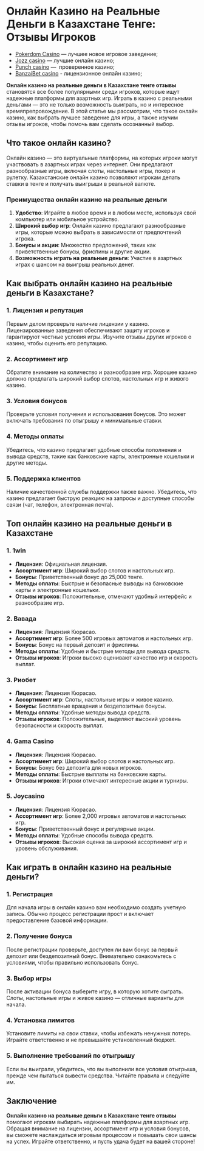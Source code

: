 # Онлайн Казино на Реальные Деньги в Казахстане Тенге: Отзывы Игроков

* [Pokerdom Casino](https://brandplay.link/FwVc4f) — лучшее новое игровое заведение;
* [Jozz casino](https://tk435zi5i9.com/alt/jozz/registration?e8250665e216213938eeaefaf3e61c0a) — лучшие онлайн казино;
* [Punch casino](https://betpunch1.com/d638d6d39) —  проверенное казино;
* [BanzaiBet casino](https://bnzstr009.com/e9rVJ) - лицензионное онлайн казино;

**Онлайн казино на реальные деньги в Казахстане тенге отзывы** становятся все более популярными среди игроков, которые ищут надежные платформы для азартных игр. Играть в казино с реальными деньгами — это не только возможность выиграть, но и интересное времяпрепровождение. В этой статье мы рассмотрим, что такое онлайн казино, как выбрать лучшее заведение для игры, а также изучим отзывы игроков, чтобы помочь вам сделать осознанный выбор.

## Что такое онлайн казино?

Онлайн казино — это виртуальные платформы, на которых игроки могут участвовать в азартных играх через интернет. Они предлагают разнообразные игры, включая слоты, настольные игры, покер и рулетку. Казахстанские онлайн казино позволяют игрокам делать ставки в тенге и получать выигрыши в реальной валюте.

### Преимущества онлайн казино на реальные деньги

1. **Удобство**: Играйте в любое время и в любом месте, используя свой компьютер или мобильное устройство.
2. **Широкий выбор игр**: Онлайн казино предлагают разнообразные игры, которые можно выбрать в зависимости от предпочтений игрока.
3. **Бонусы и акции**: Множество предложений, таких как приветственные бонусы, фриспины и другие акции.
4. **Возможность играть на реальные деньги**: Участие в азартных играх с шансом на выигрыш реальных денег.

## Как выбрать онлайн казино на реальные деньги в Казахстане?

### 1. Лицензия и репутация

Первым делом проверьте наличие лицензии у казино. Лицензированные заведения обеспечивают защиту игроков и гарантируют честные условия игры. Изучите отзывы других игроков о казино, чтобы оценить его репутацию.

### 2. Ассортимент игр

Обратите внимание на количество и разнообразие игр. Хорошее казино должно предлагать широкий выбор слотов, настольных игр и живого казино.

### 3. Условия бонусов

Проверьте условия получения и использования бонусов. Это может включать требования по отыгрышу и минимальные ставки.

### 4. Методы оплаты

Убедитесь, что казино предлагает удобные способы пополнения и вывода средств, такие как банковские карты, электронные кошельки и другие методы.

### 5. Поддержка клиентов

Наличие качественной службы поддержки также важно. Убедитесь, что казино предлагает быструю реакцию на запросы и доступные способы связи (чат, телефон, электронная почта).

## Топ онлайн казино на реальные деньги в Казахстане

### 1. **1win**

* **Лицензия**: Официальная лицензия.
* **Ассортимент игр**: Широкий выбор слотов и настольных игр.
* **Бонусы**: Приветственный бонус до 25,000 тенге.
* **Методы оплаты**: Быстрые и безопасные выводы на банковские карты и электронные кошельки.
* **Отзывы игроков**: Положительные, отмечают удобный интерфейс и разнообразие игр.

### 2. **Вавада**

* **Лицензия**: Лицензия Кюрасао.
* **Ассортимент игр**: Более 500 игровых автоматов и настольных игр.
* **Бонусы**: Бонус на первый депозит и фриспины.
* **Методы оплаты**: Удобные и быстрые методы для вывода средств.
* **Отзывы игроков**: Игроки высоко оценивают качество игр и скорость выплат.

### 3. **Риобет**

* **Лицензия**: Лицензия Кюрасао.
* **Ассортимент игр**: Слоты, настольные игры и живое казино.
* **Бонусы**: Бесплатные вращения и бездепозитные бонусы.
* **Методы оплаты**: Удобные методы вывода средств.
* **Отзывы игроков**: Положительные, выделяют высокий уровень безопасности и скорость выплат.

### 4. **Gama Casino**

* **Лицензия**: Лицензия Кюрасао.
* **Ассортимент игр**: Широкий выбор слотов и настольных игр.
* **Бонусы**: Бонус без депозита для новых игроков.
* **Методы оплаты**: Быстрые выплаты на банковские карты.
* **Отзывы игроков**: Игроки отмечают интересные акции и турниры.

### 5. **Joycasino**

* **Лицензия**: Лицензия Кюрасао.
* **Ассортимент игр**: Более 2,000 игровых автоматов и настольных игр.
* **Бонусы**: Приветственный бонус и регулярные акции.
* **Методы оплаты**: Удобные способы вывода средств.
* **Отзывы игроков**: Высокая оценка за широкий ассортимент игр и уровень обслуживания.

## Как играть в онлайн казино на реальные деньги?

### 1. Регистрация

Для начала игры в онлайн казино вам необходимо создать учетную запись. Обычно процесс регистрации прост и включает предоставление базовой информации.

### 2. Получение бонуса

После регистрации проверьте, доступен ли вам бонус за первый депозит или бездепозитный бонус. Внимательно ознакомьтесь с условиями, чтобы правильно использовать бонус.

### 3. Выбор игры

После активации бонуса выберите игру, в которую хотите сыграть. Слоты, настольные игры и живое казино — отличные варианты для начала.

### 4. Установка лимитов

Установите лимиты на свои ставки, чтобы избежать ненужных потерь. Играйте ответственно и не превышайте установленный бюджет.

### 5. Выполнение требований по отыгрышу

Если вы выиграли, убедитесь, что вы выполнили все условия отыгрыша, прежде чем пытаться вывести средства. Читайте правила и следуйте им.

## Заключение

**Онлайн казино на реальные деньги в Казахстане тенге отзывы** помогают игрокам выбирать надежные платформы для азартных игр. Обращая внимание на лицензии, ассортимент игр и условия бонусов, вы сможете наслаждаться игровым процессом и повышать свои шансы на успех. Играйте ответственно, и пусть удача будет на вашей стороне!

